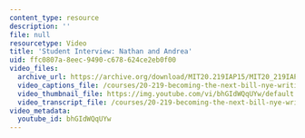 ```yaml
---
content_type: resource
description: ''
file: null
resourcetype: Video
title: 'Student Interview: Nathan and Andrea'
uid: ffc0807a-8eec-9490-c678-624ce2eb0f00
video_files:
  archive_url: https://archive.org/download/MIT20.219IAP15/MIT20_219IAP15_D13P4_300k.mp4
  video_captions_file: /courses/20-219-becoming-the-next-bill-nye-writing-and-hosting-the-educational-show-january-iap-2015/b0d5add420a252bbafac82fd1b687095_bhGIdWQqUYw.vtt
  video_thumbnail_file: https://img.youtube.com/vi/bhGIdWQqUYw/default.jpg
  video_transcript_file: /courses/20-219-becoming-the-next-bill-nye-writing-and-hosting-the-educational-show-january-iap-2015/81ffb65fb3b6968625a2443ea6a81dcd_bhGIdWQqUYw.pdf
video_metadata:
  youtube_id: bhGIdWQqUYw
---
```

